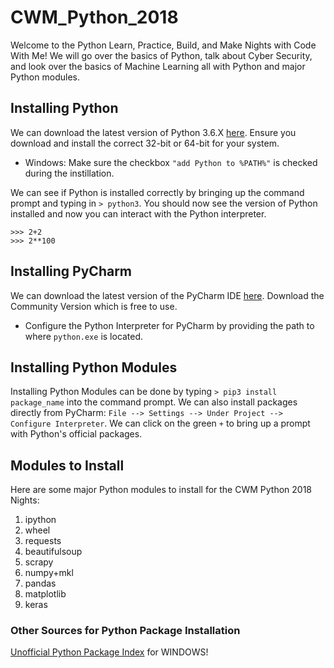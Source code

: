 # CWM_Python_2018
Welcome to the Python Learn, Practice, Build, and Make Nights with Code With Me! We will go over the basics of Python, talk about Cyber Security, and look over the basics of Machine Learning all with Python and major Python modules.   

## Installing  Python
We can download the latest version of Python 3.6.X [here](https://www.python.org/downloads/). Ensure you download and install the correct 32-bit or 64-bit for your system.

* Windows: Make sure the checkbox `````"add Python to %PATH%"````` is checked during the instillation.

We can see if Python is installed correctly by bringing up the command prompt and typing in ```> python3```. You should now see the version of Python installed and now you can interact with the Python interpreter.

```
>>> 2+2
>>> 2**100
```

## Installing PyCharm
We can download the latest version of the PyCharm IDE [here](https://www.jetbrains.com/pycharm/download/#section=windows). Download the Community Version which is free to use. 

* Configure the Python Interpreter for PyCharm by providing the path to where ```python.exe``` is located.

## Installing Python Modules
Installing Python Modules can be done by typing ```> pip3 install package_name``` into the command prompt. We can also install packages directly from PyCharm: ```File --> Settings --> Under Project --> Configure Interpreter```. We can click on the green ```+``` to bring up a prompt with Python's official packages. 

## Modules to Install 
Here are some major Python modules to install for the CWM Python 2018 Nights:
1) ipython
2) wheel
3) requests
4) beautifulsoup
5) scrapy
6) numpy+mkl
7) pandas
8) matplotlib
9) keras

### Other Sources for Python Package Installation 
[Unofficial Python Package Index](https://www.lfd.uci.edu/~gohlke/pythonlibs/) for WINDOWS! 
